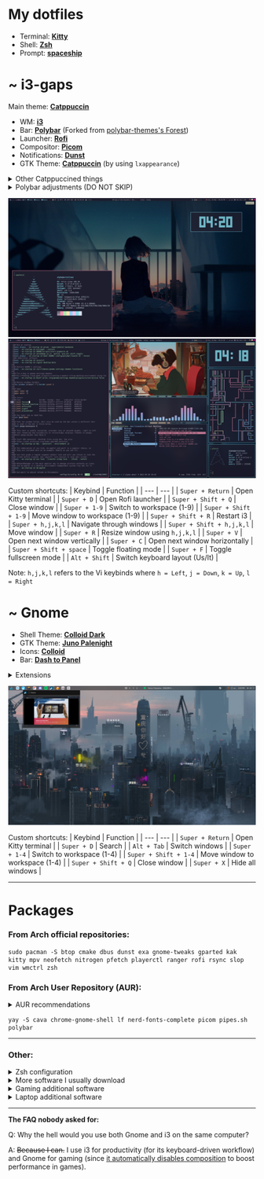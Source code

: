 # My dotfiles

- Terminal: [**Kitty**](https://github.com/TheAlphaCeph/dotfiles/blob/main/.config/kitty/kitty.conf)
- Shell: [**Zsh**](https://github.com/TheAlphaCeph/dotfiles/blob/main/.zshrc)
- Prompt: [**spaceship**](https://github.com/spaceship-prompt/spaceship-prompt)

# ~ i3-gaps
Main theme: [**Catppuccin**](https://github.com/catppuccin/cattpuccin)
- WM: [**i3**](https://github.com/TheAlphaCeph/dotfiles/blob/main/.config/i3/config)
- Bar: [**Polybar**](https://github.com/TheAlphaCeph/dotfiles/tree/main/.config/polybar) (Forked from [polybar-themes's Forest](https://github.com/adi1090x/polybar-themes#forest))
- Launcher: [**Rofi**](https://github.com/TheAlphaCeph/dotfiles/blob/main/.config/rofi/config.rasi)
- Compositor: [**Picom**](https://github.com/TheAlphaCeph/dotfiles/blob/main/.config/picom/picom.conf)
- Notifications: [**Dunst**](https://github.com/TheAlphaCeph/dotfiles/blob/main/.config/dunst/dunstrc)
- GTK Theme: [**Catppuccin**](https://github.com/catppuccin/gtk) (by using `lxappearance`)

<details>
  <summary>Other Catppuccined things</summary>
  
  - [Firefox/Librewolf](https://addons.mozilla.org/en-US/firefox/addon/catppuccin-dark-sky/)
  - [Sublime Text](https://github.com/catppuccin/sublime-text)
  - [Dark Reader](https://github.com/catppuccin/dark-reader)
  - [Spicetify for Spotify](https://github.com/catppuccin/spicetify)
  - [btop](https://github.com/catppuccin/btop)
  - [Mouse cursors](https://github.com/catppuccin/cursors)
</details>

<details>
  <summary>Polybar adjustments (DO NOT SKIP)</summary>
  
  1. Download the dependencies for the `polywins` module and make the script executable:
  ```
  sudo pacman -S --needed wmctrl xprop slop
  chmod +x ~/.config/polybar/scripts/polywins.sh
  ```
  2. Uncomment the right `modules-right` in `polybar/forest/config.ini` depending on if you're using a desktop or a laptop.
  3. Some modules will only work after specifying the right paths or devices, which are different from machine to machine. Make sure every module is working and configure them in `polybar/forest/modules.ini` and in `polybar/forest/user_modules.ini` if not.
</details>

![alt text](https://github.com/TheAlphaCeph/dotfiles/blob/main/screenshots/i3_1.png?raw=true)
![alt text](https://github.com/TheAlphaCeph/dotfiles/blob/main/screenshots/i3_2.png?raw=true)

Custom shortcuts:
| Keybind | Function |
| --- | --- |
| `Super + Return` | Open Kitty terminal |
| `Super + D` | Open Rofi launcher |
| `Super + Shift + Q` | Close window |
| `Super + 1-9` | Switch to workspace (1-9) |
| `Super + Shift + 1-9` | Move window to workspace (1-9) |
| `Super + Shift + R` | Restart i3 |
| `Super + h,j,k,l` | Navigate through windows |
| `Super + Shift + h,j,k,l` | Move window |
| `Super + R` | Resize window using `h,j,k,l` |
| `Super + V` | Open next window vertically |
| `Super + C` | Open next window horizontally |
| `Super + Shift + space` | Toggle floating mode |
| `Super + F` | Toggle fullscreen mode |
| `Alt + Shift` | Switch keyboard layout (Us/It) |

Note: `h,j,k,l` refers to the Vi keybinds where `h = Left`, `j = Down`, `k = Up`, `l = Right`
# ~ Gnome

- Shell Theme: [**Colloid Dark**](https://github.com/vinceliuice/Colloid-gtk-theme)
- GTK Theme: [**Juno Palenight**](https://github.com/EliverLara/Juno)
- Icons: [**Colloid**](https://github.com/vinceliuice/Colloid-icon-theme)
- Bar: [**Dash to Panel**](https://github.com/TheAlphaCeph/dotfiles/blob/main/Gnome/dash-to-panel-config)

<details>
  <summary>Extensions</summary>
  
- [Application Volume Mixer](https://extensions.gnome.org/extension/3499/application-volume-mixer/)
- [Archlinux updates indicator](https://extensions.gnome.org/extension/1010/archlinux-updates-indicator/)
- [Blur my Shell](https://extensions.gnome.org/extension/3193/blur-my-shell/)
- [Compiz window effect](https://extensions.gnome.org/extension/3210/compiz-windows-effect/)
- [Dash to panel](https://extensions.gnome.org/extension/1160/dash-to-panel/)
- [GSConnect](https://extensions.gnome.org/extension/1319/gsconnect/)
- [Gnome 4x UI Improvements](https://extensions.gnome.org/extension/4158/gnome-40-ui-improvements/)
- [Media Control](https://github.com/programmer-pony/media-controls)
- [Workspaces Bar](https://extensions.gnome.org/extension/3851/workspaces-bar/)
- [Tiling assistant](https://extensions.gnome.org/extension/3733/tiling-assistant/)
- [Transparent window moving](https://extensions.gnome.org/extension/1446/transparent-window-moving/)
- [Tray Icons: Reloaded](https://extensions.gnome.org/extension/2890/tray-icons-reloaded/)
- [User Themes](https://extensions.gnome.org/extension/19/user-themes/)
- [Vertical Overview](https://extensions.gnome.org/extension/4144/vertical-overview/)
</details>

![alt text](https://github.com/TheAlphaCeph/dotfiles/blob/main/screenshots/Gnome_1.png?raw=true)

Custom shortcuts:
| Keybind | Function |
| --- | --- |
| `Super + Return` | Open Kitty terminal |
| `Super + D` | Search |
| `Alt + Tab` | Switch windows |
| `Super + 1-4` | Switch to workspace (1-4) |
| `Super + Shift + 1-4` | Move window to workspace (1-4) |
| `Super + Shift + Q` | Close window |
| `Super + X` | Hide all windows |

***
# Packages
### From Arch official repositories:
```
sudo pacman -S btop cmake dbus dunst exa gnome-tweaks gparted kak kitty mpv neofetch nitrogen pfetch playerctl ranger rofi rsync slop vim wmctrl zsh
```
  
### From Arch User Repository (AUR):
<details>
  <summary>AUR recommendations</summary>
    
  Edit `/etc/makepkg.conf` following [this guide](https://gist.github.com/beci/c737c89685a667053fe02f986d59ca44) for faster compiling time.
  
  Install an AUR helper such as `yay`:
  ```
  git clone https://aur.archlinux.org/yay.git && cd yay && makepkg -si
  ```
</details>
  
  ```
  yay -S cava chrome-gnome-shell lf nerd-fonts-complete picom pipes.sh polybar 
  ```

***
### Other:
<details>
  <summary>Zsh configuration</summary>
  
Set `zsh` as the default terminal:
```
chsh -s $(which zsh)
```
Install `oh-my-zsh`:
```
sh -c "$(curl -fsSL https://raw.github.com/ohmyzsh/ohmyzsh/master/tools/install.sh)"
```
Install `spaceship` theme:
```
git clone https://github.com/spaceship-prompt/spaceship-prompt.git "$ZSH_CUSTOM/themes/spaceship-prompt" --depth=1
ln -s "$ZSH_CUSTOM/themes/spaceship-prompt/spaceship.zsh-theme" "$ZSH_CUSTOM/themes/spaceship.zsh-theme"
```
Get the plugins `zsh-autosuggestions`,`zsh-syntax-highlighting`:
```
git clone https://github.com/zsh-users/zsh-autosuggestions ${ZSH_CUSTOM:-~/.oh-my-zsh/custom}/plugins/zsh-autosuggestions
git clone https://github.com/zsh-users/zsh-syntax-highlighting.git ${ZSH_CUSTOM:-~/.oh-my-zsh/custom}/plugins/zsh-syntax-highlighting
```
Use my `zsh` config:
```
cp .zshrc ~/
```
</details>

<details>
  <summary>More software I usually download</summary>
  
  ```
  sudo pacman -S bitwarden discord flameshot libreoffice-fresh qbittorrent vlc
  ```
  ```
  yay -S freetube-bin librewolf-bin onlyoffice-bin signal-desktop-beta-bin spotify sublime-text-4 teams timeshift
  ```
</details>

<details>
  <summary>Gaming additional software</summary>
  
  ```
  sudo pacman -S gamemode lutris steam
  ```
  ```
  yay -S corectrl goverlay-bin lib32-mangohud mangohud rpcs3-git yuzu-early-access
  ```
</details>

<details>
  <summary>Laptop additional software</summary>
  
  Battery:
  ```
  sudo pacman -S tlp
  ```
  ```
  systemctl enable tlp.service
  systemctl mask systemd-rfkill.service
  systemctl mask systemd-rfkill.socket
  sudo tlp start
  ```
  Brightess:
  ```
  sudo pacman -S brightnessctl
  ```
</details>

***
**The FAQ nobody asked for:**

Q: Why the hell would you use both Gnome and i3 on the same computer?

A: ~~Because I can.~~ I use i3 for productivity (for its keyboard-driven workflow) and Gnome for gaming (since [it automatically disables composition](https://linux-gaming.kwindu.eu/index.php?title=Compositor) to boost performance in games).
